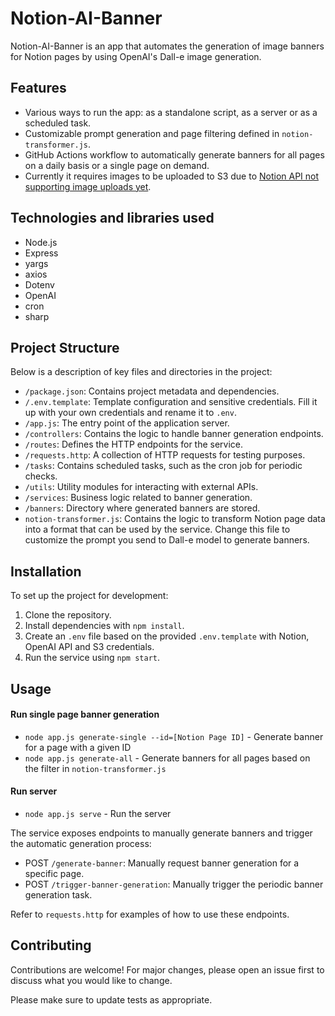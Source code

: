 # Notion-AI-Banner

Notion-AI-Banner is an app that automates the generation of image banners for Notion pages by using OpenAI's Dall-e
image generation. 

## Features

- Various ways to run the app: as a standalone script, as a server or as a scheduled task.
- Customizable prompt generation and page filtering defined in `notion-transformer.js`.
- GitHub Actions workflow to automatically generate banners for all pages on a daily basis or a single page on demand.
- Currently it requires images to be uploaded to S3 due to [Notion API not supporting image uploads yet](https://developers.notion.com/reference/file-object).

## Technologies and libraries used

- Node.js
- Express
- yargs
- axios
- Dotenv
- OpenAI
- cron
- sharp

## Project Structure

Below is a description of key files and directories in the project:

- `/package.json`: Contains project metadata and dependencies.
- `/.env.template`: Template configuration and sensitive credentials. Fill it up with your own credentials and rename it
  to `.env`.
- `/app.js`: The entry point of the application server.
- `/controllers`: Contains the logic to handle banner generation endpoints.
- `/routes`: Defines the HTTP endpoints for the service.
- `/requests.http`: A collection of HTTP requests for testing purposes.
- `/tasks`: Contains scheduled tasks, such as the cron job for periodic checks.
- `/utils`: Utility modules for interacting with external APIs.
- `/services`: Business logic related to banner generation.
- `/banners`: Directory where generated banners are stored.
- `notion-transformer.js`: Contains the logic to transform Notion page data into a format that can be used by the
  service. Change this file to customize the prompt you send to Dall-e model to generate banners.

## Installation

To set up the project for development:

1. Clone the repository.
2. Install dependencies with `npm install`.
3. Create an `.env` file based on the provided `.env.template` with Notion, OpenAI API and S3 credentials.
4. Run the service using `npm start`.

## Usage

#### Run single page banner generation

* `node app.js generate-single --id=[Notion Page ID]` - Generate banner for a page with a given ID
* `node app.js generate-all` - Generate banners for all pages based on the filter in `notion-transformer.js`

#### Run server

* `node app.js serve` - Run the server

The service exposes endpoints to manually generate banners and trigger the automatic generation process:

- POST `/generate-banner`: Manually request banner generation for a specific page.
- POST `/trigger-banner-generation`: Manually trigger the periodic banner generation task.

Refer to `requests.http` for examples of how to use these endpoints.

## Contributing

Contributions are welcome! For major changes, please open an issue first to discuss what you would like to change.

Please make sure to update tests as appropriate.
